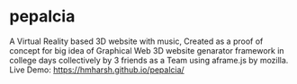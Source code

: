 # pepalcia
A Virtual Reality based 3D website with music, Created as a proof of concept for big idea of Graphical Web 3D website genarator framework in college days collectively by 3 friends as a Team using aframe.js by mozilla.
Live Demo: https://hmharsh.github.io/pepalcia/
